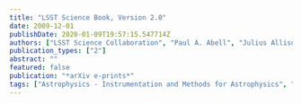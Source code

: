 ```yaml
---
title: "LSST Science Book, Version 2.0"
date: 2009-12-01
publishDate: 2020-01-09T19:57:15.547714Z
authors: ["LSST Science Collaboration", "Paul A. Abell", "Julius Allison", "Scott F. Anderson", "John R. Andrew", "J. Roger P. Angel", "Lee Armus", "David Arnett", "S. J. Asztalos", "Tim S. Axelrod", "Stephen Bailey", "D. R. Ballantyne", "Justin R. Bankert", "Wayne A. Barkhouse", "Jeffrey D. Barr", "L. Felipe Barrientos", "Aaron J. Barth", "James G. Bartlett", "Andrew C. Becker", "Jacek Becla", "Timothy C. Beers", "Joseph P. Bernstein", "Rahul Biswas", "Michael R. Blanton", "Joshua S. Bloom", "John J. Bochanski", "Pat Boeshaar", "Kirk D. Borne", "Marusa Bradac", "W. N. Brandt", "Carrie R. Bridge", "Michael E. Brown", "Robert J. Brunner", "James S. Bullock", "Adam J. Burgasser", "James H. Burge", "David L. Burke", "Phillip A. Cargile", "Srinivasan Chand rasekharan", "George Chartas", "Steven R. Chesley", "You-Hua Chu", "David Cinabro", "Mark W. Claire", "Charles F. Claver", "Douglas Clowe", "A. J. Connolly", "Kem H. Cook", "Jeff Cooke", "Asantha Cooray", "Kevin R. Covey", "Christopher S. Culliton", "Roelof de Jong", "Willem H. de Vries", "Victor P. Debattista", "Francisco Delgado", "Ian P. Dell'Antonio", "Saurav Dhital", "Rosanne Di Stefano", "Mark Dickinson", "Benjamin Dilday", "S. G. Djorgovski", "Gregory Dobler", "Ciro Donalek", "Gregory Dubois-Felsmann", "Josef Durech", "Ardis Eliasdottir", "Michael Eracleous", "Laurent Eyer", "Emilio E. Falco", "Xiaohui Fan", "Christopher D. Fassnacht", "Harry C. Ferguson", "Yanga R. Fernandez", "Brian D. Fields", "Douglas Finkbeiner", "Eduardo E. Figueroa", "Derek B. Fox", "Harold Francke", "James S. Frank", "Josh Frieman", "Sebastien Fromenteau", "Muhammad Furqan", "Gaspar Galaz", "A. Gal-Yam", "Peter Garnavich", "Eric Gawiser", "John Geary", "Perry Gee", "Robert R. Gibson", "Kirk Gilmore", "Emily A. Grace", "Richard F. Green", "William J. Gressler", "Carl J. Grillmair", "Salman Habib", "J. S. Haggerty", "Mario Hamuy", "Alan W. Harris", "Suzanne L. Hawley", "Alan F. Heavens", "Leslie Hebb", "Todd J. Henry", "Edward Hileman", "Eric J. Hilton", "Keri Hoadley", "J. B. Holberg", "Matt J. Holman", "Steve B. Howell", "Leopoldo Infante", "Zeljko Ivezic", "Suzanne H. Jacoby", "Bhuvnesh Jain", " R", " Jedicke", "M. James Jee", "J. Garrett Jernigan", "Saurabh W. Jha", "Kathryn V. Johnston", "R. Lynne Jones", "Mario Juric", "Mikko Kaasalainen", " Styliani", " Kafka", "Steven M. Kahn", "Nathan A. Kaib", "Jason Kalirai", "Jeff Kantor", "Mansi M. Kasliwal", "Charles R. Keeton", "Richard Kessler", "Zoran Knezevic", "Adam Kowalski", "Victor L. Krabbendam", "K. Simon Krughoff", "Shrinivas Kulkarni", "Stephen Kuhlman", "Mark Lacy", "Sebastien Lepine", "Ming Liang", "Amy Lien", "Paulina Lira", "Knox S. Long", "Suzanne Lorenz", "Jennifer M. Lotz", "R. H. Lupton", "Julie Lutz", "Lucas M. Macri", "Ashish A. Mahabal", "Rachel Mandelbaum", "Phil Marshall", "Morgan May", "Peregrine M. McGehee", "Brian T. Meadows", "Alan Meert", "Andrea Milani", "Christopher J. Miller", "Michelle Miller", "David Mills", "Dante Minniti", "David Monet", "Anjum S. Mukadam", "Ehud Nakar", "Douglas R. Neill", "Jeffrey A. Newman", "Sergei Nikolaev", "Martin Nordby", "Paul O'Connor", "Masamune Oguri", "John Oliver", "Scot S. Olivier", "Julia K. Olsen", "Knut Olsen", "Edward W. Olszewski", "Hakeem Oluseyi", "Nelson D. Padilla", "Alex Parker", "Joshua Pepper", "John R. Peterson", "Catherine Petry", "Philip A. Pinto", "James L. Pizagno", "Bogdan Popescu", "Andrej Prsa", "Veljko Radcka", "M. Jordan Raddick", "Andrew Rasmussen", "Arne Rau", "Jeonghee Rho", "James E. Rhoads", "Gordon T. Richards", "Stephen T. Ridgway", "Brant E. Robertson", "Rok Roskar", "Abhijit Saha", "Ata Sarajedini", "Evan Scannapieco", "Terry Schalk", "Rafe Schindler", "Samuel Schmidt", "Sarah Schmidt", "Donald P. Schneider", "German Schumacher", "Ryan Scranton", "Jacques Sebag", "Lynn G. Seppala", "Ohad Shemmer", "Joshua D. Simon", "M. Sivertz", "Howard A. Smith", "J. Allyn Smith", "Nathan Smith", "Anna H. Spitz", "Adam Stanford", "Keivan G. Stassun", "Jay Strader", "Michael A. Strauss", "Christopher W. Stubbs", "Donald W. Sweeney", "Alex Szalay", "Paula Szkody", "Masahiro Takada", "Paul Thorman", "David E. Trilling", "Virginia Trimble", "Anthony Tyson", "Richard Van Berg", "Daniel Vand en Berk", "Jake VanderPlas", "Licia Verde", "Bojan Vrsnak", "Lucianne M. Walkowicz", "Benjamin D. Wand elt", "Sheng Wang", "Yun Wang", "Michael Warner", "Risa H. Wechsler", "Andrew A. West", "Oliver Wiecha", "Benjamin F. Williams", "Beth Willman", "David Wittman", "Sidney C. Wolff", "W. Michael Wood-Vasey", "Przemek Wozniak", "Patrick Young", "Andrew Zentner", "Hu Zhan"]
publication_types: ["2"]
abstract: ""
featured: false
publication: "*arXiv e-prints*"
tags: ["Astrophysics - Instrumentation and Methods for Astrophysics", "Astrophysics - Cosmology and Extragalactic Astrophysics", "Astrophysics - Earth and Planetary Astrophysics", "Astrophysics - Galaxy Astrophysics", "Astrophysics - Solar and Stellar Astrophysics"]
---
```



